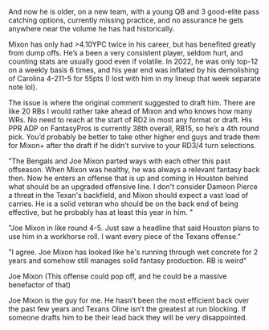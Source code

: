 And now he is older, on a new team, with a young QB and 3 good-elite pass catching options, currently missing practice, and no assurance he gets anywhere near the volume he has had historically.

 Mixon has only had >4.10YPC twice in his career, but has benefited greatly from dump offs. He’s a been a very consistent player, seldom hurt, and counting stats are usually good even if volatile. In 2022, he was only top-12 on a weekly basis 6 times, and his year end was inflated by his demolishing of Carolina 4-211-5 for 55pts (I lost with him in my lineup that week separate note lol).

The issue is where the original comment suggested to draft him. There are like 20 RBs I would rather take ahead of Mixon and who knows how many WRs. No need to reach at the start of RD2 in most any format or draft. His PPR ADP on FantasyPros is currently 38th overall, RB15, so he’s a 4th round pick. You’d probably be better to take other higher end guys and trade them for Mixon+ after the draft if he didn’t survive to your RD3/4 turn selections. 

"The Bengals and Joe Mixon parted ways with each other this past offseason.  When Mixon was healthy, he was always a relevant fantasy back then.  Now he enters an offense that is up and coming in Houston behind what should be an upgraded offensive line.  I don't consider Dameon Pierce a threat in the Texan's backfield, and Mixon should expect a vast load of carries.  He is a solid veteran who should be on the back end of being effective, but he probably has at least this year in him. "

"Joe Mixon in like round 4-5. Just saw a headline that said Houston plans to use him in a workhorse roll. I want every piece of the Texans offense."

"I agree. Joe Mixon has looked like he's running through wet concrete for 2 years and somehow still manages solid fantasy production. RB is weird"

Joe Mixon (This offense could pop off, and he could be a massive benefactor of that)

Joe Mixon is the guy for me. He hasn’t been the most efficient back over the past few years and Texans Oline isn’t the greatest at run blocking. If someone drafts him to be their lead back they will be very disappointed.
